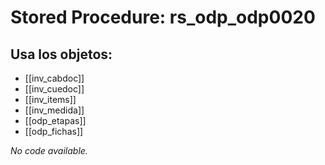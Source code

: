 # Stored Procedure: rs_odp_odp0020

## Usa los objetos:
- [[inv_cabdoc]]
- [[inv_cuedoc]]
- [[inv_items]]
- [[inv_medida]]
- [[odp_etapas]]
- [[odp_fichas]]

*No code available.*
